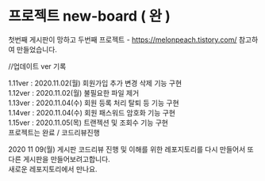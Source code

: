 # 프로젝트 new-board ( 완 )
첫번째 게시판이 망하고 두번째 프로젝트 - https://melonpeach.tistory.com/ 참고하여 만들었습니다.


//업데이트 ver 기록

1.11ver : 2020.11.02(월) 회원가입 추가 변경 삭제 기능 구현     
1.12ver : 2020.11.02(월) 불필요한 파일 제거    
1.13ver : 2020.11.04(수) 회원 등록 처리 탈퇴 등 기능 구현     
1.14ver : 2020.11.04(수) 회원 패스워드 암호화 기능 구현    
1.15ver : 2020.11.05(목) 트랜젝션 및 조회수 기능 구현    
프로젝트는 완료 / 코드리뷰진행

2020 11 09(월) 게시판 코드리뷰 진행 및 이해를 위한 레포지토리를 다시 만들어서 또다른 게시판을 만들어보려고합니다.     
새로운 레포지토리에서 만나요.
